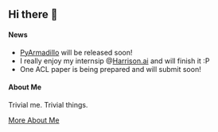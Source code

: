 ## Hi there :wave:

#### News
* [PyArmadillo](http://pyarma.sourceforge.net/) will be released soon!
* I really enjoy my internsip @[Harrison.ai](https://www.harrison.ai/) and will finish it :P
* One ACL paper is being prepared and will submit soon!

#### About Me 
Trivial me. Trivial things.
  
[More About Me](https://terryyz.github.io/_pages/resume.pdf)

